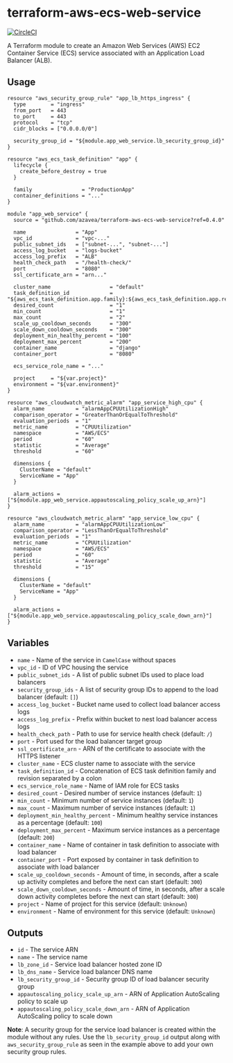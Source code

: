 # terraform-aws-ecs-web-service

[![CircleCI](https://circleci.com/gh/azavea/terraform-aws-ecs-web-service.svg?style=svg)](https://circleci.com/gh/azavea/terraform-aws-ecs-web-service)

A Terraform module to create an Amazon Web Services (AWS) EC2 Container Service (ECS) service associated with an Application Load Balancer (ALB).

## Usage

```hcl
resource "aws_security_group_rule" "app_lb_https_ingress" {
  type        = "ingress"
  from_port   = 443
  to_port     = 443
  protocol    = "tcp"
  cidr_blocks = ["0.0.0.0/0"]

  security_group_id = "${module.app_web_service.lb_security_group_id}"
}

resource "aws_ecs_task_definition" "app" {
  lifecycle {
    create_before_destroy = true
  }

  family                = "ProductionApp"
  container_definitions = "..."
}

module "app_web_service" {
  source = "github.com/azavea/terraform-aws-ecs-web-service?ref=0.4.0"

  name                = "App"
  vpc_id              = "vpc-..."
  public_subnet_ids   = ["subnet-...", "subnet-..."]
  access_log_bucket   = "logs-bucket"
  access_log_prefix   = "ALB"
  health_check_path   = "/health-check/"
  port                = "8080"
  ssl_certificate_arn = "arn..."

  cluster_name                   = "default"
  task_definition_id             = "${aws_ecs_task_definition.app.family}:${aws_ecs_task_definition.app.revision}"
  desired_count                  = "1"
  min_count                      = "1"
  max_count                      = "2"
  scale_up_cooldown_seconds      = "300"
  scale_down_cooldown_seconds    = "300"
  deployment_min_healthy_percent = "100"
  deployment_max_percent         = "200"
  container_name                 = "django"
  container_port                 = "8080"
  
  ecs_service_role_name = "..."

  project     = "${var.project}"
  environment = "${var.environment}"
}

resource "aws_cloudwatch_metric_alarm" "app_service_high_cpu" {
  alarm_name          = "alarmAppCPUUtilizationHigh"
  comparison_operator = "GreaterThanOrEqualToThreshold"
  evaluation_periods  = "1"
  metric_name         = "CPUUtilization"
  namespace           = "AWS/ECS"
  period              = "60"
  statistic           = "Average"
  threshold           = "60"

  dimensions {
    ClusterName = "default"
    ServiceName = "App"
  }

  alarm_actions = ["${module.app_web_service.appautoscaling_policy_scale_up_arn}"]
}

resource "aws_cloudwatch_metric_alarm" "app_service_low_cpu" {
  alarm_name          = "alarmAppCPUUtilizationLow"
  comparison_operator = "LessThanOrEqualToThreshold"
  evaluation_periods  = "1"
  metric_name         = "CPUUtilization"
  namespace           = "AWS/ECS"
  period              = "60"
  statistic           = "Average"
  threshold           = "15"

  dimensions {
    ClusterName = "default"
    ServiceName = "App"
  }

  alarm_actions = ["${module.app_web_service.appautoscaling_policy_scale_down_arn}"]
}
```

## Variables

- `name` - Name of the service in `CamelCase` without spaces
- `vpc_id` - ID of VPC housing the service
- `public_subnet_ids` - A list of public subnet IDs used to place load balancers
- `security_group_ids` - A list of security group IDs to append to the load balancer (default: `[]`)
- `access_log_bucket` - Bucket name used to collect load balancer access logs
- `access_log_prefix` - Prefix within bucket to nest load balancer access logs
- `health_check_path` - Path to use for service health check (default: `/`)
- `port` - Port used for the load balancer target group
- `ssl_certificate_arn` - ARN of the certificate to associate with the HTTPS listener
- `cluster_name` - ECS cluster name to associate with the service
- `task_definition_id` - Concatenation of ECS task definition family and revision separated by a colon
- `ecs_service_role_name` - Name of IAM role for ECS tasks
- `desired_count` - Desired number of service instances (default: `1`)
- `min_count` - Minimum number of service instances (default: `1`)
- `max_count` - Maximum number of service instances (default: `1`)
- `deployment_min_healthy_percent` - Minimum healthy service instances as a percentage (default: `100`)
- `deployment_max_percent` - Maximum service instances as a percentage (default: `200`)
- `container_name` - Name of container in task definition to associate with load balancer
- `container_port` - Port exposed by container in task definition to associate with load balancer
- `scale_up_cooldown_seconds` - Amount of time, in seconds, after a scale up activity completes and before the next can start (default: `300`)
- `scale_down_cooldown_seconds` - Amount of time, in seconds, after a scale down activity completes before the next can start (default: `300`)
- `project` - Name of project for this service (default: `Unknown`)
- `environment` - Name of environment for this service (default: `Unknown`)

## Outputs

- `id` - The service ARN
- `name` - The service name
- `lb_zone_id` - Service load balancer hosted zone ID
- `lb_dns_name` - Service load balancer DNS name
- `lb_security_group_id` - Security group ID of load balancer security group
- `appautoscaling_policy_scale_up_arn` - ARN of Application AutoScaling policy to scale up
- `appautoscaling_policy_scale_down_arn` - ARN of Application AutoScaling policy to scale down

**Note**: A security group for the service load balancer is created within the module without any rules. Use the `lb_security_group_id` output along with `aws_security_group_rule` as seen in the example above to add your own security group rules.
